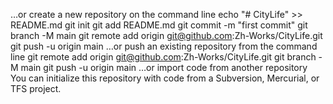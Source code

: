 …or create a new repository on the command line
echo "# CityLife" >> README.md
git init
git add README.md
git commit -m "first commit"
git branch -M main
git remote add origin git@github.com:Zh-Works/CityLife.git
git push -u origin main
…or push an existing repository from the command line
git remote add origin git@github.com:Zh-Works/CityLife.git
git branch -M main
git push -u origin main
…or import code from another repository
You can initialize this repository with code from a Subversion, Mercurial, or TFS project.
